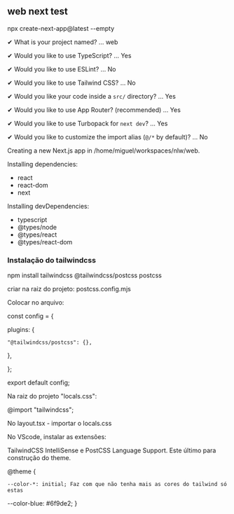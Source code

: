 ## web next test

npx create-next-app@latest --empty

✔ What is your project named? … web

✔ Would you like to use TypeScript? … Yes

✔ Would you like to use ESLint? … No 

✔ Would you like to use Tailwind CSS? … No 

✔ Would you like your code inside a `src/` directory? … Yes

✔ Would you like to use App Router? (recommended) …  Yes

✔ Would you like to use Turbopack for `next dev`? …  Yes

✔ Would you like to customize the import alias (`@/*` by default)? … No 

Creating a new Next.js app in /home/miguel/workspaces/nlw/web.

Installing dependencies:

- react
- react-dom
- next

Installing devDependencies:

- typescript
- @types/node
- @types/react
- @types/react-dom

### Instalação do tailwindcss

npm install tailwindcss @tailwindcss/postcss postcss

criar na raiz do projeto: postcss.config.mjs

Colocar no arquivo:

const config = {

  plugins: {

    "@tailwindcss/postcss": {},

  },

};

export default config;

Na raiz do projeto "locals.css":

@import "tailwindcss";

No layout.tsx    -   importar o locals.css

No VScode, instalar as extensões:

TailwindCSS IntelliSense e PostCSS Language Support. Este último para construção do theme.

@theme {

    --color-*: initial; Faz com que não tenha mais as cores do tailwind só estas

  --color-blue: #6f9de2;
}



